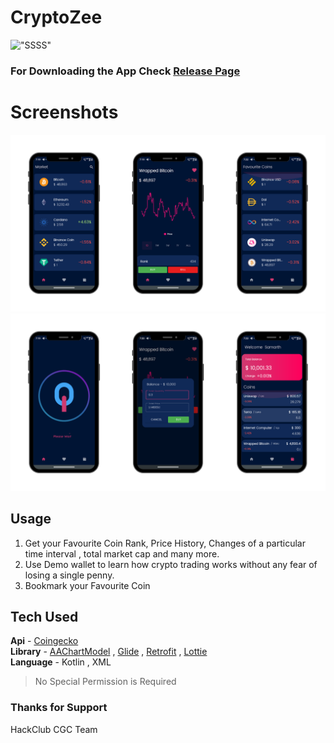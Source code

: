 # CryptoZee
!["SSSS"](./images/about.png)

### For Downloading the App Check [Release Page](https://github.com/Sanket-Mathur/CryptoZee/releases/) 

# Screenshots
!["SSSS"](./images/screenshots1.png)
!["SSSS"](./images/screenshots2.png)

## Usage 
1. Get your Favourite Coin Rank, Price  History, Changes of a particular time interval , total market cap and many more.
2. Use Demo wallet to learn how crypto trading works without any fear of losing a single penny.
3. Bookmark your Favourite Coin 
## Tech Used
**Api** - [Coingecko](https://www.coingecko.com/en/api) <br>
**Library** -   [AAChartModel](https://github.com/AAChartModel/AAChartKit) ,
[Glide](https://github.com/bumptech/glide) , 
[Retrofit](https://github.com/square/retrofit) ,
[Lottie](https://github.com/airbnb/lottie)<br>
**Language** - Kotlin , XML

>No Special Permission is Required 

### Thanks for Support
  HackClub CGC Team 


 
